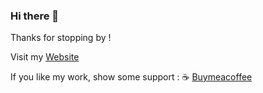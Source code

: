 ### Hi there 👋

Thanks for stopping by ! 

Visit my [Website](https://sujaykundu.com)

If you like my work, show some support : :coffee: <a href="https://www.buymeacoffee.com/sujaykundu">Buymeacoffee</a>
